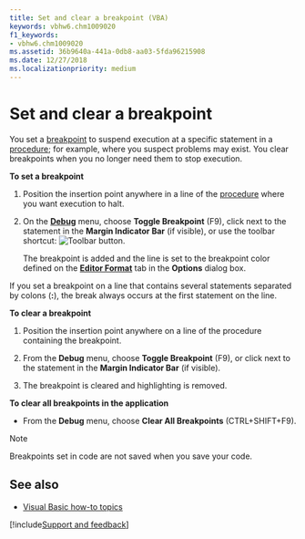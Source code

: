```yaml
---
title: Set and clear a breakpoint (VBA)
keywords: vbhw6.chm1009020
f1_keywords:
- vbhw6.chm1009020
ms.assetid: 36b9640a-441a-0db8-aa03-5fda96215908
ms.date: 12/27/2018
ms.localizationpriority: medium
---
```



# Set and clear a breakpoint 

You set a [breakpoint](../Glossary/vbe-glossary.md#breakpoint) to suspend execution at a specific statement in a [procedure](../Glossary/vbe-glossary.md#procedure); for example, where you suspect problems may exist. You clear breakpoints when you no longer need them to stop execution.

**To set a breakpoint**

1. Position the insertion point anywhere in a line of the [procedure](../Glossary/vbe-glossary.md#procedure) where you want execution to halt.
    
2. On the **[Debug](../reference/user-interface-help/debug-menu.md)** menu, choose **Toggle Breakpoint** (F9), click next to the statement in the **Margin Indicator Bar** (if visible), or use the toolbar shortcut: ![Toolbar button](../../images/tbr_bkpt_ZA01201681.gif). 

   The breakpoint is added and the line is set to the breakpoint color defined on the **[Editor Format](../reference/user-interface-help/options-dialog-box.md#editor-format-tab)** tab in the **Options** dialog box.
    
If you set a breakpoint on a line that contains several statements separated by colons (**:**), the break always occurs at the first statement on the line.

**To clear a breakpoint**

1. Position the insertion point anywhere on a line of the procedure containing the breakpoint.
    
2. From the **Debug** menu, choose **Toggle Breakpoint** (F9), or click next to the statement in the **Margin Indicator Bar** (if visible).
    
3. The breakpoint is cleared and highlighting is removed.
    
**To clear all breakpoints in the application**

- From the **Debug** menu, choose **Clear All Breakpoints** (CTRL+SHIFT+F9).
    
> [!NOTE] 
> Breakpoints set in code are not saved when you save your code.


## See also

- [Visual Basic how-to topics](../reference/user-interface-help/visual-basic-how-to-topics.md)

[!include[Support and feedback](~/includes/feedback-boilerplate.md)]